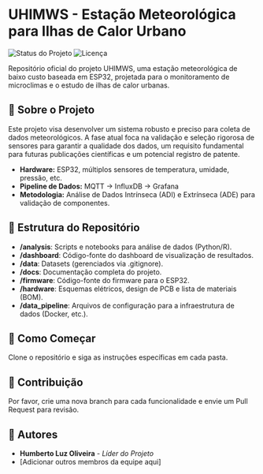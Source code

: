 # UHIMWS - Estação Meteorológica para Ilhas de Calor Urbano

![Status do Projeto](https://img.shields.io/badge/status-em--desenvolvimento-yellowgreen)
![Licença](https://img.shields.io/badge/license-MIT-blue)

Repositório oficial do projeto UHIMWS, uma estação meteorológica de baixo custo baseada em ESP32, projetada para o monitoramento de microclimas e o estudo de ilhas de calor urbanas.

## 🎯 Sobre o Projeto

Este projeto visa desenvolver um sistema robusto e preciso para coleta de dados meteorológicos. A fase atual foca na validação e seleção rigorosa de sensores para garantir a qualidade dos dados, um requisito fundamental para futuras publicações científicas e um potencial registro de patente.

- **Hardware:** ESP32, múltiplos sensores de temperatura, umidade, pressão, etc.
- **Pipeline de Dados:** MQTT → InfluxDB → Grafana
- **Metodologia:** Análise de Dados Intrínseca (ADI) e Extrínseca (ADE) para validação de componentes.

## 📂 Estrutura do Repositório

- **/analysis**: Scripts e notebooks para análise de dados (Python/R).
- **/dashboard**: Código-fonte do dashboard de visualização de resultados.
- **/data**: Datasets (gerenciados via .gitignore).
- **/docs**: Documentação completa do projeto.
- **/firmware**: Código-fonte do firmware para o ESP32.
- **/hardware**: Esquemas elétricos, design de PCB e lista de materiais (BOM).
- **/data_pipeline**: Arquivos de configuração para a infraestrutura de dados (Docker, etc.).

## 🚀 Como Começar

Clone o repositório e siga as instruções específicas em cada pasta.

## 🤝 Contribuição

Por favor, crie uma nova branch para cada funcionalidade e envie um Pull Request para revisão.

## 👥 Autores

- **Humberto Luz Oliveira** - _Líder do Projeto_
- [Adicionar outros membros da equipe aqui]
